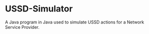 # USSD-Simulator
A Java program in Java used to simulate USSD actions for a Network Service Provider.
